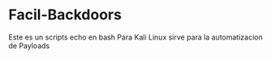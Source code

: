 # Facil-Backdoors
Este es un scripts echo en bash Para Kali Linux sirve para la automatizacion de Payloads
